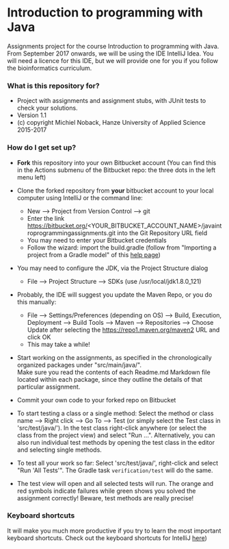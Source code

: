 # Introduction to programming with Java #

Assignments project for the course Introduction to programming with Java.
From September 2017 onwards, we will be using the IDE IntelliJ Idea. 
You will need a licence for this IDE, but we will provide one for you if you follow the
 bioinformatics curriculum.

### What is this repository for?

* Project with assignments and assignment stubs, with JUnit tests to check your solutions.
* Version 1.1
* (c) copyright Michiel Noback, Hanze University of Applied Science 2015-2017

### How do I get set up?

* **Fork** this repository into your own Bitbucket account (You can find this in the Actions submenu of the Bitbucket repo:
 the three dots in the left menu left)  

* Clone the forked repository from **your** bitbucket account to your local computer using IntelliJ or the command line:  
    - New --> Project from Version Control --> git  
    - Enter the link https://bitbucket.org/<YOUR_BITBUCKET_ACCOUNT_NAME>/javaintroprogrammingassignments.git 
    into the Git Repository URL field
    - You may need to enter your Bitbucket credentials
    - Follow the wizard: import the build.gradle (follow from "Importing a project from a Gradle model" of this 
    [help page](https://www.jetbrains.com/help/idea/importing-a-gradle-project-or-a-gradle-module.html?search=import%20gradle))

* You may need to configure the JDK, via the Project Structure dialog  
    - File --> Project Structure --> SDKs (use /usr/local/jdk1.8.0_121)

* Probably, the IDE will suggest you update the Maven Repo, or you do this manually:  
    - File --> Settings/Preferences (depending on OS) --> Build, Execution, Deployment --> Build Tools --> Maven --> Repositories 
    --> Choose Update after selecting the https://repo1.maven.org/maven2 URL and click OK
    - This may take a while!
 
* Start working on the assignments, as specified in the chronologically organized packages under "src/main/java/".  
 Make sure you read the contents of each Readme.md Markdown file located within each package, since they outline the 
 details of that particular assignment.  

* Commit your own code to your forked repo on Bitbucket  

* To start testing a class or a single method: Select the method or class name --> Right click --> Go To --> Test (or simply select
 the Test class in 'src/test/java/'). In the test class right-click anywhere (or select the class from the project view) 
 and select "Run ...". Alternatively, you can also run individual test methods by opening the test class in the editor 
 and selecting single methods.

* To test all your work so far: Select 'src/test/java/', right-click and select "Run 'All Tests'". 
The Gradle task  `verification/test` will do the same.

* The test view will open and all selected tests will run. The orange and red symbols indicate failures while green shows you 
solved the assignment correctly! Beware, test methods are really precise!  

### Keyboard shortcuts
It will make you much more productive if you try to learn the most important keyboard shortcuts. 
Check out the keyboard shortcuts for IntelliJ 
[here](https://resources.jetbrains.com/storage/products/intellij-idea/docs/IntelliJIDEA_ReferenceCard.pdf))



